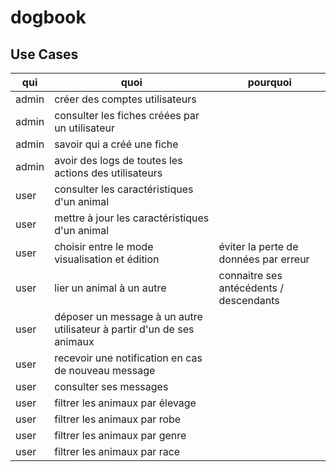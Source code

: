 # dogbook

## Use Cases

| qui | quoi | pourquoi |
|---|---|---|
| admin | créer des comptes utilisateurs | |
| admin | consulter les fiches créées par un utilisateur | |
| admin | savoir qui a créé une fiche | |
| admin | avoir des logs de toutes les actions des utilisateurs | |
| user | consulter les caractéristiques d'un animal | |
| user | mettre à jour les caractéristiques d'un animal | |
| user | choisir entre le mode visualisation et édition | éviter la perte de données par erreur |
| user | lier un animal à un autre | connaitre ses antécédents / descendants |
| user | déposer un message à un autre utilisateur à partir d'un de ses animaux | |
| user | recevoir une notification en cas de nouveau message | |
| user | consulter ses messages | |
| user | filtrer les animaux par élevage | |
| user | filtrer les animaux par robe | |
| user | filtrer les animaux par genre | |
| user | filtrer les animaux par race | |
